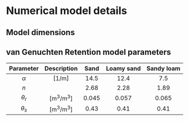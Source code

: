 # Numerical model details

## Model dimensions

## van Genuchten Retention model parameters
| Parameter | Description | Sand  | Loamy sand  | Sandy loam |
| :---:     | :---: | :---: | :---: | :---: |
| $\alpha$  | [1/m] |14.5   | 12.4   | 7.5 | 
| $n$ | | 2.68 | 2.28  | 1.89   |
| $\theta_r$  | [m<sup>3</sup>/m<sup>3</sup>]| 0.045   | 0.057   | 0.065|
| $\theta_s$  | [m<sup>3</sup>/m<sup>3</sup>]| 0.43   | 0.41   | 0.41|

